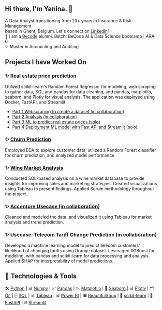 ## Hi there, I'm Yanina. 👋

A Data Analyst transitioning from 20+ years in Insurance & Risk Management<br>
based in Ghent, Belgium. Let's connect on  [LinkedIn](https://www.linkedin.com/in/yanina-andriienko/)!<br>
🌱 I am a [Becode](https://becode.org/) alumni. Batch: BeCode AI & Data Science bootcamp | ARAI 6<br>
✨ Master in Accounting and Auditing<br>

## Projects I have Worked On <br>
### ✨ Real estate price prediction<br>
Utilized scikit-learn's Random Forest Regressor for modeling, web scraping to gather data, SQL and pandas for data cleaning, and pandas, matplotlib, seaborn, and Plotly for visual analysis. The application was deployed using Docker, FastAPI, and Streamlit. <br>
- [Part 1 Webscraping to create a dataset (in collaboration)](https://github.com/Yanina-Andriienko/immo-eliza-scraping-scrapegoat)<br>
- [Part 2 Analysis (in collaboration)](https://github.com/Yanina-Andriienko/immo-eliza-scrapeGOATS-analysis)<br>
- [Part 3 ML to predict real estate prices (solo)](https://github.com/Yanina-Andriienko/immo-eliza-ml)<br>
- [Part 4 Deployment ML model with Fast API and Streamlit (solo)](https://github.com/Yanina-Andriienko/immo-eliza-deployment)<br>

### ✨ [Churn Prediction](https://github.com/Yanina-Andriienko/Churn-prediction)<br>
Employed EDA to explore customer data, utilized a Random Forest classifier for churn prediction, and analyzed model performance.<br>

### ✨ [Wine Market Analysis](https://github.com/Yanina-Andriienko/wine-market-analysis)<br>
Conducted SQL-based analysis on a wine market database to provide insights for improving sales and marketing strategies. Created visualizations using Tableau to present findings. Applied Scrum methodology throughout the project.<br>

### ✨ [Accenture Usecase (in collaboration)](https://public.tableau.com/app/profile/ariana.bik/viz/Dragonyte_analysis/Story1)<br>
Cleaned and modeled the data, and visualized it using Tableau for market analysis and trend prediction.<br>

### ✨ Usecase: Telecom Tariff Change Prediction (in collaboration)<br>
Developed a machine learning model to predict telecom customers' likelihood of changing tariffs using Orange dataset. Leveraged XGBoost for modeling, with pandas and scikit-learn for data processing and analysis. Applied SHAP for interpretability of model predictions.<br>

## 🔧 Technologies & Tools<br>

🛠️ [Python](https://www.python.org/) | 📊 [Numpy](https://numpy.org/) | 📈 [Pandas](https://pandas.pydata.org/) | 📉 [Matplotlib](https://matplotlib.org/) | 🎨 [Seaborn](https://seaborn.pydata.org/) | 📊 [Plotly](https://plotly.com/) | 🗂️ [Git](https://git-scm.com/) | 🗄️ [SQL](https://www.mysql.com/) | 📊 [Tableau](https://www.tableau.com/) | 📊 [Power BI](https://powerbi.microsoft.com/) | 🕷️ [BeautifulSoup](https://www.crummy.com/software/BeautifulSoup/) | 🧠 [scikit-learn](https://scikit-learn.org/stable/) | 🚀 [FastAPI](https://fastapi.tiangolo.com/) | 🌐 [Streamlit](https://streamlit.io/)
